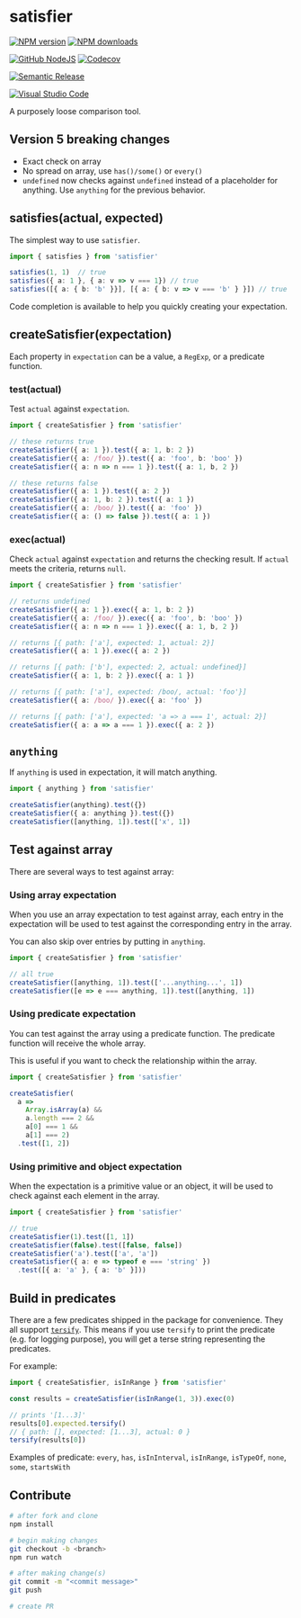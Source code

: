 # satisfier

[![NPM version][npm-image]][npm-url]
[![NPM downloads][downloads-image]][downloads-url]

[![GitHub NodeJS][github-nodejs]][github-action-url]
[![Codecov][codecov-image]][codecov-url]

[![Semantic Release][semantic-release-image]][semantic-release-url]

[![Visual Studio Code][vscode-image]][vscode-url]

A purposely loose comparison tool.

## Version 5 breaking changes

- Exact check on array
- No spread on array, use `has()/some()` or `every()`
- `undefined` now checks against `undefined` instead of a placeholder for anything. Use `anything` for the previous behavior.

## satisfies(actual, expected)

The simplest way to use `satisfier`.

```ts
import { satisfies } from 'satisfier'

satisfies(1, 1)  // true
satisfies({ a: 1 }, { a: v => v === 1}) // true
satisfies([{ a: { b: 'b' }}], [{ a: { b: v => v === 'b' } }]) // true
```

Code completion is available to help you quickly creating your expectation.

## createSatisfier(expectation)

Each property in `expectation` can be a value, a `RegExp`, or a predicate function.

### test(actual)

Test `actual` against `expectation`.

```ts
import { createSatisfier } from 'satisfier'

// these returns true
createSatisfier({ a: 1 }).test({ a: 1, b: 2 })
createSatisfier({ a: /foo/ }).test({ a: 'foo', b: 'boo' })
createSatisfier({ a: n => n === 1 }).test({ a: 1, b, 2 })

// these returns false
createSatisfier({ a: 1 }).test({ a: 2 })
createSatisfier({ a: 1, b: 2 }).test({ a: 1 })
createSatisfier({ a: /boo/ }).test({ a: 'foo' })
createSatisfier({ a: () => false }).test({ a: 1 })
```

### exec(actual)

Check `actual` against `expectation` and returns the checking result.
If `actual` meets the criteria, returns `null`.

```ts
import { createSatisfier } from 'satisfier'

// returns undefined
createSatisfier({ a: 1 }).exec({ a: 1, b: 2 })
createSatisfier({ a: /foo/ }).exec({ a: 'foo', b: 'boo' })
createSatisfier({ a: n => n === 1 }).exec({ a: 1, b, 2 })

// returns [{ path: ['a'], expected: 1, actual: 2}]
createSatisfier({ a: 1 }).exec({ a: 2 })

// returns [{ path: ['b'], expected: 2, actual: undefined}]
createSatisfier({ a: 1, b: 2 }).exec({ a: 1 })

// returns [{ path: ['a'], expected: /boo/, actual: 'foo'}]
createSatisfier({ a: /boo/ }).exec({ a: 'foo' })

// returns [{ path: ['a'], expected: 'a => a === 1', actual: 2}]
createSatisfier({ a: a => a === 1 }).exec({ a: 2 })
```

## `anything`

If `anything` is used in expectation, it will match anything.

```ts
import { anything } from 'satisfier'

createSatisfier(anything).test({})
createSatisfier({ a: anything }).test({})
createSatisfier([anything, 1]).test(['x', 1])
```

## Test against array

There are several ways to test against array:

### Using array expectation

When you use an array expectation to test against array,
each entry in the expectation will be used to test against the corresponding entry in the array.

You can also skip over entries by putting in `anything`.

```ts
import { createSatisfier } from 'satisfier'

// all true
createSatisfier([anything, 1]).test(['...anything...', 1])
createSatisfier([e => e === anything, 1]).test([anything, 1])
```

### Using predicate expectation

You can test against the array using a predicate function.
The predicate function will receive the whole array.

This is useful if you want to check the relationship within the array.

```ts
import { createSatisfier } from 'satisfier'

createSatisfier(
  a =>
    Array.isArray(a) &&
    a.length === 2 &&
    a[0] === 1 &&
    a[1] === 2)
  .test([1, 2])
```

### Using primitive and object expectation

When the expectation is a primitive value or an object,
it will be used to check against each element in the array.

```ts
import { createSatisfier } from 'satisfier'

// true
createSatisfier(1).test([1, 1])
createSatisfier(false).test([false, false])
createSatisfier('a').test(['a', 'a'])
createSatisfier({ a: e => typeof e === 'string' })
  .test([{ a: 'a' }, { a: 'b' }]))

```

## Build in predicates

There are a few predicates shipped in the package for convenience.
They all support [`tersify`](https://github.com/unional/tersify).
This means if you use `tersify` to print the predicate (e.g. for logging purpose),
you will get a terse string representing the predicates.

For example:

```ts
import { createSatisfier, isInRange } from 'satisfier'

const results = createSatisfier(isInRange(1, 3)).exec(0)

// prints '[1...3]'
results[0].expected.tersify()
// { path: [], expected: [1...3], actual: 0 }
tersify(results[0])
```

Examples of predicate: `every`, `has`, `isInInterval`, `isInRange`, `isTypeOf`, `none`, `some`, `startsWith`

## Contribute

```sh
# after fork and clone
npm install

# begin making changes
git checkout -b <branch>
npm run watch

# after making change(s)
git commit -m "<commit message>"
git push

# create PR
```

[codecov-image]: https://codecov.io/gh/unional/satisfier/branch/master/graph/badge.svg
[codecov-url]: https://codecov.io/gh/unional/satisfier
[downloads-image]: https://img.shields.io/npm/dm/satisfier.svg?style=flat
[downloads-url]: https://npmjs.org/package/satisfier
[github-action-url]: https://github.com/unional/satisfier/actions
[github-nodejs]: https://github.com/unional/satisfier/workflows/nodejs/badge.svg
[npm-image]: https://img.shields.io/npm/v/satisfier.svg?style=flat
[npm-url]: https://npmjs.org/package/satisfier
[semantic-release-image]: https://img.shields.io/badge/%20%20%F0%9F%93%A6%F0%9F%9A%80-semantic--release-e10079.svg
[semantic-release-url]: https://github.com/semantic-release/semantic-release
[vscode-image]: https://img.shields.io/badge/vscode-ready-green.svg
[vscode-url]: https://code.visualstudio.com/
